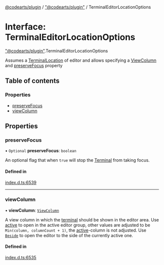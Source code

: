 [@codearts/plugin](../README.md) / ["@codearts/plugin"](../modules/_codearts_plugin_.md) / TerminalEditorLocationOptions

# Interface: TerminalEditorLocationOptions

["@codearts/plugin"](../modules/_codearts_plugin_.md).TerminalEditorLocationOptions

Assumes a [TerminalLocation](../enums/codearts_plugin_.TerminalLocation.md) of editor and allows specifying a [ViewColumn](../enums/codearts_plugin_.ViewColumn.md) and
[preserveFocus](codearts_plugin_.TerminalEditorLocationOptions.md#preservefocus) property

## Table of contents

### Properties

- [preserveFocus](codearts_plugin_.TerminalEditorLocationOptions.md#preservefocus)
- [viewColumn](codearts_plugin_.TerminalEditorLocationOptions.md#viewcolumn)

## Properties

### preserveFocus

• `Optional` **preserveFocus**: `boolean`

An optional flag that when `true` will stop the [Terminal](codearts_plugin_.Terminal.md) from taking focus.

#### Defined in

[index.d.ts:6539](https://github.com/huaweicloud/cloudide-plugin-api/blob/4d28848/index.d.ts#L6539)

___

### viewColumn

• **viewColumn**: [`ViewColumn`](../enums/codearts_plugin_.ViewColumn.md)

A view column in which the [terminal](codearts_plugin_.Terminal.md) should be shown in the editor area.
Use [active](../enums/codearts_plugin_.ViewColumn.md#active) to open in the active editor group, other values are
adjusted to be `Min(column, columnCount + 1)`, the
[active](../enums/codearts_plugin_.ViewColumn.md#active)-column is not adjusted. Use
[`Beside`](../enums/codearts_plugin_.ViewColumn.md#beside) to open the editor to the side of the currently active one.

#### Defined in

[index.d.ts:6535](https://github.com/huaweicloud/cloudide-plugin-api/blob/4d28848/index.d.ts#L6535)
